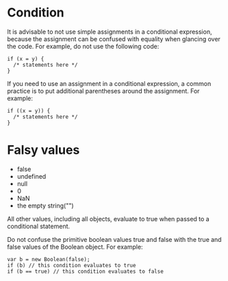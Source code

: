 # Condition

It is advisable to not use simple assignments in a conditional expression, because the assignment can be confused with equality when glancing over the code. For example, do not use the following code:

```
if (x = y) {
  /* statements here */
}
```

If you need to use an assignment in a conditional expression, a common practice is to put additional parentheses around the assignment. For example:

```
if ((x = y)) {
  /* statements here */
}
```

# Falsy values
- false
- undefined
- null
- 0
- NaN
- the empty string("")

All other values, including all objects, evaluate to true when passed to a conditional statement.

Do not confuse the primitive boolean values true and false with the true and false values of the Boolean object. For example:
```
var b = new Boolean(false);
if (b) // this condition evaluates to true
if (b == true) // this condition evaluates to false
```
